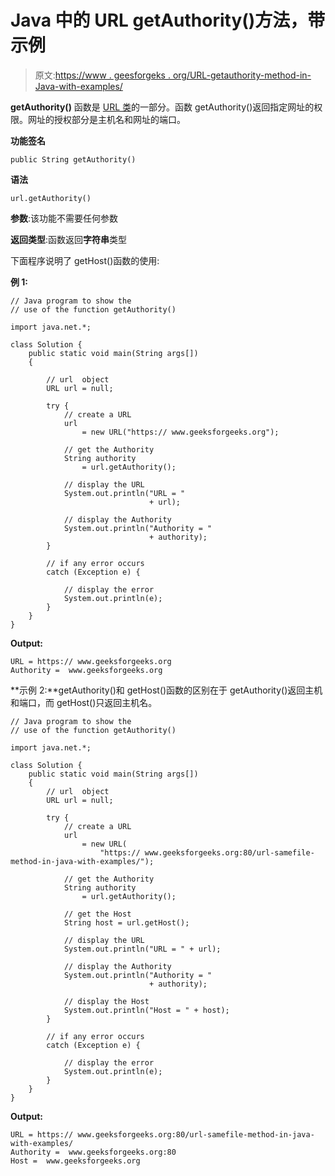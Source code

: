 # Java 中的 URL getAuthority()方法，带示例

> 原文:[https://www . geesforgeks . org/URL-getauthority-method-in-Java-with-examples/](https://www.geeksforgeeks.org/url-getauthority-method-in-java-with-examples/)

**getAuthority()** 函数是 [URL 类](https://www.geeksforgeeks.org/url-class-java-examples/)的一部分。函数 getAuthority()返回指定网址的权限。网址的授权部分是主机名和网址的端口。

**功能签名**

```
public String getAuthority()

```

**语法**

```
url.getAuthority()

```

**参数**:该功能不需要任何参数

**返回类型**:函数返回**字符串**类型

下面程序说明了 getHost()函数的使用:

**例 1:**

```
// Java program to show the
// use of the function getAuthority()

import java.net.*;

class Solution {
    public static void main(String args[])
    {

        // url  object
        URL url = null;

        try {
            // create a URL
            url
                = new URL("https:// www.geeksforgeeks.org");

            // get the Authority
            String authority
                = url.getAuthority();

            // display the URL
            System.out.println("URL = "
                               + url);

            // display the Authority
            System.out.println("Authority = "
                               + authority);
        }

        // if any error occurs
        catch (Exception e) {

            // display the error
            System.out.println(e);
        }
    }
}
```

**Output:**

```
URL = https:// www.geeksforgeeks.org
Authority =  www.geeksforgeeks.org

```

**示例 2:**getAuthority()和 getHost()函数的区别在于 getAuthority()返回主机和端口，而 getHost()只返回主机名。

```
// Java program to show the
// use of the function getAuthority()

import java.net.*;

class Solution {
    public static void main(String args[])
    {
        // url  object
        URL url = null;

        try {
            // create a URL
            url
                = new URL(
                    "https:// www.geeksforgeeks.org:80/url-samefile-method-in-java-with-examples/");

            // get the Authority
            String authority
                = url.getAuthority();

            // get the Host
            String host = url.getHost();

            // display the URL
            System.out.println("URL = " + url);

            // display the Authority
            System.out.println("Authority = "
                               + authority);

            // display the Host
            System.out.println("Host = " + host);
        }

        // if any error occurs
        catch (Exception e) {

            // display the error
            System.out.println(e);
        }
    }
}
```

**Output:**

```
URL = https:// www.geeksforgeeks.org:80/url-samefile-method-in-java-with-examples/
Authority =  www.geeksforgeeks.org:80
Host =  www.geeksforgeeks.org

```